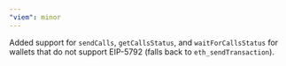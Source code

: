 ```yaml
---
"viem": minor
---
```


Added support for `sendCalls`, `getCallsStatus`, and `waitForCallsStatus` for wallets that do not support EIP-5792 (falls back to `eth_sendTransaction`).
